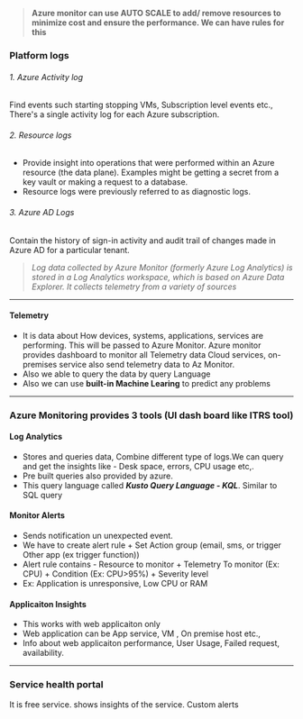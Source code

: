 
> **Azure monitor can use AUTO SCALE to add/ remove resources to minimize cost and ensure the performance. We can have rules for this**

### Platform logs

###### 1. Azure Activity log
Find events such starting stopping VMs, Subscription level events etc.,
There's a single activity log for each Azure subscription.

###### 2. Resource logs
- Provide insight into operations that were performed within an Azure resource (the data plane).
Examples might be getting a secret from a key vault or making a request to a database.
- Resource logs were previously referred to as diagnostic logs.

###### 3. Azure AD Logs
Contain the history of sign-in activity and audit trail of changes made in Azure AD for a particular tenant.

> *Log data collected by Azure Monitor (formerly Azure Log Analytics) is stored in a Log Analytics workspace, which is based on Azure Data Explorer. It collects telemetry from a variety of sources*

---

#### Telemetry
- It is data about How devices, systems, applications, services are performing. This will be passed to Azure Monitor.
Azure monitor provides dashboard to monitor all Telemetry data
Cloud services, on-premises service also send telemetry data to Az Monitor.
- Also we able to query the data by query Language
- Also we can use **built-in Machine Learing** to predict any problems

---
### Azure Monitoring provides 3 tools  (UI dash board like ITRS tool)
#### Log Analytics
- Stores and queries data, Combine different type of logs.We can query and get the insights like - Desk space, errors, CPU usage etc,.
- Pre built queries also provided by azure.
- This query language called ***Kusto Query Language - KQL***. Similar to SQL query

#### Monitor Alerts
- Sends notification un unexpected event.
- We have to create alert rule + Set Action group (email, sms, or trigger Other app (ex trigger function))
- Alert rule contains - Resource to monitor + Telemetry To monitor (Ex: CPU) + Condition (Ex: CPU>95%) + Severity level
- Ex: Application is unresponsive, Low CPU or RAM

#### Applicaiton Insights
- This works with web applicaiton only
- Web application can be App service, VM , On premise host etc.,
- Info about web applicaiton performance, User Usage, Failed request, availability.

---
### Service health portal
It is free service.  shows insights of the service. Custom alerts
